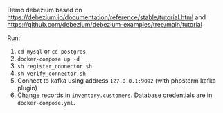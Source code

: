 Demo debezium based on https://debezium.io/documentation/reference/stable/tutorial.html and https://github.com/debezium/debezium-examples/tree/main/tutorial

Run:
1. `cd mysql` or `cd postgres`
1. `docker-compose up -d`
2. `sh register_connector.sh`
3. `sh verify_connector.sh`
4. Connect to kafka using address `127.0.0.1:9092` (with phpstorm kafka plugin)
5. Change records in `inventory.customers`. Database credentials are in `docker-compose.yml`.